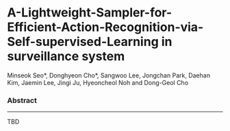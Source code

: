 # A-Lightweight-Sampler-for-Efficient-Action-Recognition-via-Self-supervised-Learning in surveillance system

Minseok Seo*, Donghyeon Cho*, Sangwoo Lee, Jongchan Park, Daehan Kim, Jaemin Lee, Jingi Ju, Hyeoncheol Noh and Dong-Geol Cho

### Abstract

--- 
TBD
